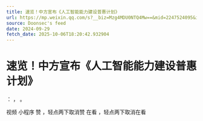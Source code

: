 ```yaml
---
title: 速览！中方宣布《人工智能能力建设普惠计划》
url: https://mp.weixin.qq.com/s?__biz=Mzg4MDU0NTQ4Mw==&mid=2247524095&idx=2&sn=0b55a9c17dc7c2edddaf1cfcb9e03f93
source: Doonsec's feed
date: 2024-09-29
fetch_date: 2025-10-06T18:20:42.932904
---
```


# 速览！中方宣布《人工智能能力建设普惠计划》

：
，
。

视频
小程序
赞
，轻点两下取消赞
在看
，轻点两下取消在看